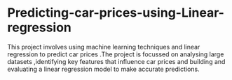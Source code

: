 # Predicting-car-prices-using-Linear-regression
This project involves using machine learning techniques and linear regression to predict car prices .The project is focussed on analysing large datasets ,identifying key features that influence car prices and building and evaluating a linear regression model to make accurate predictions.

